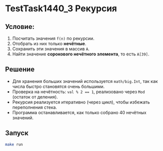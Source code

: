 # TestTask1440_3 Рекурсия


## Условие:

1. Посчитать значения `f(n)` по рекурсии.
2. Отобрать из них только **нечётные**.
3. Сохранить эти значения в массив `A`.
4. Найти значение **сорокового нечётного элемента**, то есть `A[39]`.

## Решение

- Для хранения больших значений используется `math/big.Int`, так как числа быстро становятся очень большими.
- Проверка на нечётность: `val % 2 == 1`, реализовано через `Mod` (остаток от деления).
- Рекурсия реализуется итеративно (через цикл), чтобы избежать переполнения стека.
- Программа останавливается, как только собрано 40 нечётных значений.

## Запуск

```bash
make run
